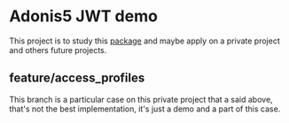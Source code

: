 # Adonis5 JWT demo

This project is to study this [package](https://github.com/maxgalbu/adonis5-jwt) and maybe apply on a private project and others future projects.

## feature/access_profiles

This branch is a particular case on this private project that a said above, that's not the best implementation, it's just a demo and a part of this case.

